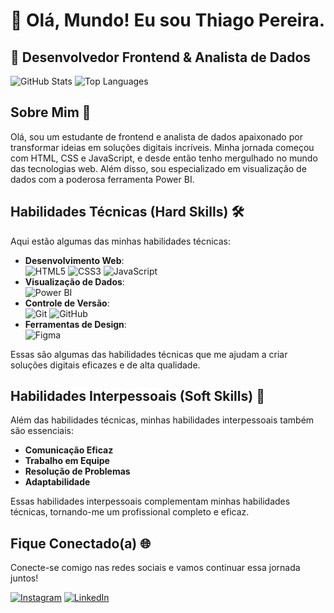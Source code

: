 # 👋 Olá, Mundo! Eu sou Thiago Pereira.

## 💼 Desenvolvedor Frontend & Analista de Dados

![GitHub Stats](https://github-readme-stats.vercel.app/api?username=thiago-rspereira&show_icons=true&theme=tokyonight&include_all_commits=true&count_private=true)
![Top Languages](https://github-readme-stats.vercel.app/api/top-langs/?username=thiago-rspereira&layout=compact&langs_count=8&theme=tokyonight)

## Sobre Mim 🚀

Olá, sou um  estudante de frontend e analista de dados apaixonado por transformar ideias em soluções digitais incríveis. Minha jornada começou com HTML, CSS e JavaScript, e desde então tenho mergulhado no mundo das tecnologias web. Além disso, sou especializado em visualização de dados com a poderosa ferramenta Power BI.

## Habilidades Técnicas (Hard Skills) 🛠️

Aqui estão algumas das minhas habilidades técnicas:

- **Desenvolvimento Web**:<br> 
  ![HTML5](https://img.shields.io/badge/-HTML5-E34F26?style=flat-square&logo=html5&logoColor=white)
  ![CSS3](https://img.shields.io/badge/-CSS3-1572B6?style=flat-square&logo=css3)
  ![JavaScript](https://img.shields.io/badge/-JavaScript-F7DF1E?style=flat-square&logo=javascript&logoColor=black)
- **Visualização de Dados**: <br>
  ![Power BI](https://img.shields.io/badge/-Power%20BI-F2C811?style=flat-square&logo=powerbi&logoColor=black)
- **Controle de Versão**: <br>
  ![Git](https://img.shields.io/badge/-Git-F05032?style=flat-square&logo=git&logoColor=white)
  ![GitHub](https://img.shields.io/badge/-GitHub-181717?style=flat-square&logo=github&logoColor=white)
- **Ferramentas de Design**: <br>
  ![Figma](https://img.shields.io/badge/-Figma-F24E1E?style=flat-square&logo=figma&logoColor=white)

Essas são algumas das habilidades técnicas que me ajudam a criar soluções digitais eficazes e de alta qualidade.

## Habilidades Interpessoais (Soft Skills) 🤝

Além das habilidades técnicas, minhas habilidades interpessoais também são essenciais:

- **Comunicação Eficaz**
- **Trabalho em Equipe**
- **Resolução de Problemas**
- **Adaptabilidade**

Essas habilidades interpessoais complementam minhas habilidades técnicas, tornando-me um profissional completo e eficaz.

## Fique Conectado(a) 🌐

Conecte-se comigo nas redes sociais e vamos continuar essa jornada juntos!

[![Instagram](https://img.shields.io/badge/-Instagram-E4405F?style=flat-square&logo=instagram&logoColor=white)](https://instagram.com/trspereira)
[![LinkedIn](https://img.shields.io/badge/-LinkedIn-0077B5?style=flat-square&logo=linkedin&logoColor=white)](https://www.linkedin.com/in/trspereira)
